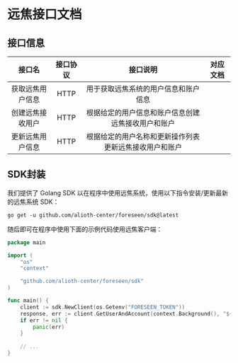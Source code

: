 # 远焦接口文档

## 接口信息

|   接口名    | 接口协议 |            接口说明             |           对应文档            |
|:--------:|:----:|:---------------------------:|:-------------------------:|
| 获取远焦用户信息 | HTTP |     用于获取远焦系统的用户信息和账户信息      | [](foreseen-api-users.md) |
| 创建远焦接收用户 | HTTP |  根据给定的用户信息和账户信息创建远焦接收用户和账户  | [](foreseen-api-users.md) |
| 更新远焦用户信息 | HTTP | 根据给定的用户名称和更新操作列表更新远焦接收用户和账户 | [](foreseen-api-users.md) |

## SDK封装

我们提供了 Golang SDK 以在程序中使用远焦系统，使用以下指令安装/更新最新的远焦系统 SDK：

```Shell
go get -u github.com/alioth-center/foreseen/sdk@latest
```

随后即可在程序中使用下面的示例代码使用远焦客户端：

```Go
package main

import (
    "os"
    "context"

    "github.com/alioth-center/foreseen/sdk"
)

func main() {
    client := sdk.NewClient(os.Getenv("FORESEEN_TOKEN"))
    response, err := client.GetUserAndAccount(context.Background(), "${username}")
    if err != nil {
        panic(err)
    }
    
    // ...
}
```